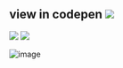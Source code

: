 ## view in codepen <a href="https://codepen.io/melikeoztekin/full/PoRrpyp"><img src="https://img.shields.io/badge/CodePen-000?style=for-the-badge&logo=codepen&logoColor=white" /></a>
<img src="https://img.shields.io/badge/HTML5-FC4011?style=for-the-badge&logo=html5&logoColor=white" /> <img src="https://img.shields.io/badge/CSS3-5A8AB9?style=for-the-badge&logo=css3&logoColor=white" />

![image](https://user-images.githubusercontent.com/77509002/189714132-313aea0e-8158-4002-8bd7-e6d6bd5d3bfb.png)
